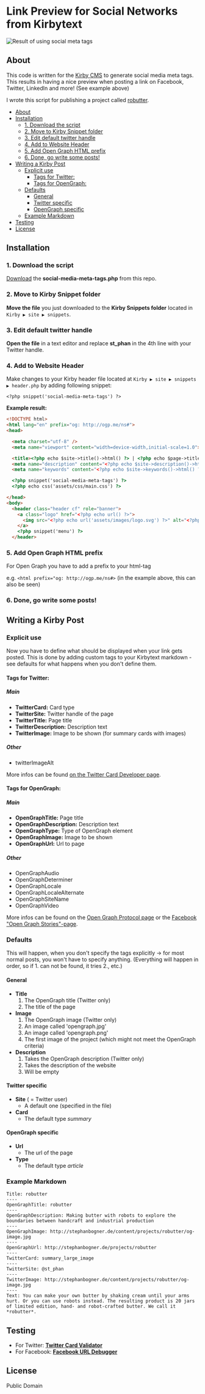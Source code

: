 # Link Preview for Social Networks from Kirbytext

![Result of using social meta tags](assets/meta-tags.png)

## About
This code is written for the [Kirby CMS](getkirby.com) to generate social media meta tags. This results in having a nice preview when posting a link on Facebook, Twitter, LinkedIn and more! (See example above)

I wrote this script for publishing a project called [robutter](http://stephanbogner.de/projects/robutter).

<!-- START doctoc generated TOC please keep comment here to allow auto update -->
<!-- DON'T EDIT THIS SECTION, INSTEAD RE-RUN doctoc TO UPDATE -->
- [About](#about)
- [Installation](#installation)
  - [1. Download the script](#1-download-the-script)
  - [2. Move to Kirby Snippet folder](#2-move-to-kirby-snippet-folder)
  - [3. Edit default twitter handle](#3-edit-default-twitter-handle)
  - [4. Add to Website Header](#4-add-to-website-header)
  - [5. Add Open Graph HTML prefix](#5-add-open-graph-html-prefix)
  - [6. Done, go write some posts!](#6-done-go-write-some-posts)
- [Writing a Kirby Post](#writing-a-kirby-post)
  - [Explicit use](#explicit-use)
    - [Tags for Twitter:](#tags-for-twitter)
    - [Tags for OpenGraph:](#tags-for-opengraph)
  - [Defaults](#defaults-if-you-dont-specify-the-tags-explicitly)
    - [General](#general)
    - [Twitter specific](#twitter-specific)
    - [OpenGraph specific](#opengraph-specific)
  - [Example Markdown](#example-markdown)
- [Testing](#testing)
- [License](#license)

<!-- END doctoc generated TOC please keep comment here to allow auto update -->

## Installation
### 1. Download the script 
[Download](https://raw.githubusercontent.com/stephanbogner/Link-Preview-for-Social-Networks-from-Kirbytext/master/social-media-meta-tags.php) the **social-media-meta-tags.php** from this repo.

### 2. Move to Kirby Snippet folder 
**Move the file** you just downloaded to the **Kirby Snippets folder** located in `Kirby ▶ site ▶ snippets`.

### 3. Edit default twitter handle
**Open the file** in a text editor and replace **st_phan** in the 4th line with your Twitter handle.

### 4. Add to Website Header
Make changes to your Kirby header file located at `Kirby ▶ site ▶ snippets ▶ header.php` by adding following snippet:

`<?php snippet('social-media-meta-tags') ?>`

**Example result:**
```HTML
<!DOCTYPE html>
<html lang="en" prefix="og: http://ogp.me/ns#">
<head>

  <meta charset="utf-8" />
  <meta name="viewport" content="width=device-width,initial-scale=1.0">

  <title><?php echo $site->title()->html() ?> | <?php echo $page->title()->html() ?></title>
  <meta name="description" content="<?php echo $site->description()->html() ?>">
  <meta name="keywords" content="<?php echo $site->keywords()->html() ?>">

  <?php snippet('social-media-meta-tags') ?>
  <?php echo css('assets/css/main.css') ?>

</head>
<body>
  <header class="header cf" role="banner">
    <a class="logo" href="<?php echo url() ?>">
      <img src="<?php echo url('assets/images/logo.svg') ?>" alt="<?php echo $site->title()->html() ?>" />
    </a>
    <?php snippet('menu') ?>
  </header>
```

### 5. Add Open Graph HTML prefix

For Open Graph you have to add a prefix to your html-tag

e.g. `<html prefix="og: http://ogp.me/ns#>` (in the example above, this can also be seen)

### 6. Done, go write some posts!

## Writing a Kirby Post

### Explicit use
Now you have to define what should be displayed when your link gets posted. This is done by adding custom tags to your Kirbytext markdown - see defaults for what happens when you don't define them.

#### Tags for Twitter:
##### Main

- **TwitterCard:** Card type
- **TwitterSite:** Twitter handle of the page
- **TwitterTitle:** Page title
- **TwitterDescription:** Description text
- **TwitterImage:** Image to be shown (for summary cards with images)

##### Other
- twitterImageAlt

More infos can be found [on the Twitter Card Developer page](https://dev.twitter.com/cards/overview).

#### Tags for OpenGraph:
##### Main
- **OpenGraphTitle:** Page title
- **OpenGraphDescription:** Description text
- **OpenGraphType:** Type of OpenGraph element
- **OpenGraphImage:** Image to be shown
- **OpenGraphUrl:** Url to page

##### Other
- OpenGraphAudio
- OpenGraphDeterminer
- OpenGraphLocale
- OpenGraphLocaleAlternate
- OpenGraphSiteName
- OpenGraphVideo


More infos can be found on the [Open Graph Protocol page](http://opengraphprotocol.org/) or the [Facebook "Open Graph Stories"-page](https://developers.facebook.com/docs/sharing/opengraph).


### Defaults 
This will happen, when you don't specify the tags explicitly → for most normal posts, you won't have to specify anything. (Everything will happen in order, so if 1. can not be found, it tries 2., etc.)

#### General
- **Title**
	1. The OpenGraph title (Twitter only)
	2. The title of the page
- **Image**
	1. The OpenGraph image (Twitter only)
	2. An image called 'opengraph.jpg'
	3. An image called 'opengraph.png'
	4. The first image of the project (which might not meet the OpenGraph criteria)
- **Description**
	1. Takes the OpenGraph description (Twitter only)
	2. Takes the description of the website 
	3. Will be empty

#### Twitter specific 
- **Site** ( = Twitter user)
	- A default one (specified in the file)
- **Card**
	- The default type *summary*

#### OpenGraph specific
- **Url**
	- The url of the page
- **Type**
	- The default type *article*

### Example Markdown

```
Title: robutter
----
OpenGraphTitle: robutter
----
OpenGraphDescription: Making butter with robots to explore the boundaries between handcraft and industrial production
----
OpenGraphImage: http://stephanbogner.de/content/projects/robutter/og-image.jpg
----
OpenGraphUrl: http://stephanbogner.de/projects/robutter
----
TwitterCard: summary_large_image
----
TwitterSite: @st_phan
----
TwitterImage: http://stephanbogner.de/content/projects/robutter/og-image.jpg
----
Text: You can make your own butter by shaking cream until your arms hurt. Or you can use robots instead. The resulting product is 20 jars of limited edition, hand- and robot-crafted butter. We call it *robutter*.
```

## Testing
- For Twitter: **[Twitter Card Validator](https://cards-dev.twitter.com/validator)**
- For Facebook: **[Facebook URL Debugger](https://developers.facebook.com/tools/debug/)**

## License
Public Domain

